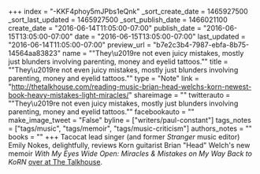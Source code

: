 +++
index = "-KKF4phoy5mJPbs1eQnk"
_sort_create_date = 1465927500
_sort_last_updated = 1465927500
_sort_publish_date = 1466021100
create_date = "2016-06-14T11:05:00-07:00"
publish_date = "2016-06-15T13:05:00-07:00"
date = "2016-06-15T13:05:00-07:00"
last_updated = "2016-06-14T11:05:00-07:00"
preview_url = "b7e2c3b4-7987-ebfa-8b75-14564aa83823"
name = "\"They\u2019re not even juicy mistakes, mostly just blunders involving parenting, money and eyelid tattoos.\""
title = "\"They\u2019re not even juicy mistakes, mostly just blunders involving parenting, money and eyelid tattoos.\""
type = "Note"
link = "http://thetalkhouse.com/reading-music-brian-head-welchs-korn-newest-book-heavy-mistakes-light-miracles/"
shareimage = ""
twitterauto = "\"They\u2019re not even juicy mistakes, mostly just blunders involving parenting, money and eyelid tattoos.\""
facebookauto = ""
make_image_tweet = "False"
byline = ["writers/paul-constant"]
tags_notes = ["tags/music", "tags/memoir", "tags/music-criticism"]
authors_notes = ""
books = ""
+++
Tacocat lead singer (and former *Stranger* music editor) Emily Nokes, delightfully, reviews Korn guitarist Brian "Head" Welch's new memoir *With My Eyes Wide Open: Miracles & Mistakes on My Way Back to KoRN* [over at The Talkhouse](http://thetalkhouse.com/reading-music-brian-head-welchs-korn-newest-book-heavy-mistakes-light-miracles/).